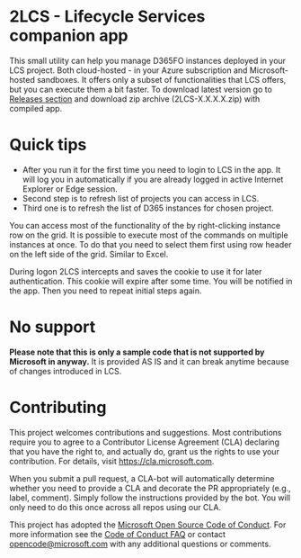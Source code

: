 # 2LCS - Lifecycle Services companion app

This small utility can help you manage D365FO instances deployed in your LCS project. Both cloud-hosted - in your Azure subscription and Microsoft-hosted sandboxes. It offers only a subset of functionalities that LCS offers, but you can execute them a bit faster.
To download latest version go to [Releases section](https://github.com/Microsoft/2LCS/releases) and download zip archive (2LCS-X.X.X.X.zip) with compiled app. 
# Quick tips

* After you run it for the first time you need to login to LCS in the app. It will log you in automatically if you are already logged in active Internet Explorer or Edge session.
* Second step is to refresh list of projects you can access in LCS.
* Third one is to refresh the list of D365 instances for chosen project.

You can access most of the functionality of the by right-clicking instance row on the grid. It is possible to execute most of the commands on multiple instances at once. To do that you need to select them first using row header on the left side of the grid. Similar to Excel.

During logon 2LCS intercepts and saves the cookie to use it for later authentication. This cookie will expire after some time. You will be notified in the app. Then you need to repeat initial steps again.

# No support

**Please note that this is only a sample code that is not supported by Microsoft in anyway.** It is provided AS IS and it can break anytime because of changes introduced in LCS. 

# Contributing

This project welcomes contributions and suggestions.  Most contributions require you to agree to a
Contributor License Agreement (CLA) declaring that you have the right to, and actually do, grant us
the rights to use your contribution. For details, visit https://cla.microsoft.com.

When you submit a pull request, a CLA-bot will automatically determine whether you need to provide
a CLA and decorate the PR appropriately (e.g., label, comment). Simply follow the instructions
provided by the bot. You will only need to do this once across all repos using our CLA.

This project has adopted the [Microsoft Open Source Code of Conduct](https://opensource.microsoft.com/codeofconduct/).
For more information see the [Code of Conduct FAQ](https://opensource.microsoft.com/codeofconduct/faq/) or
contact [opencode@microsoft.com](mailto:opencode@microsoft.com) with any additional questions or comments.
